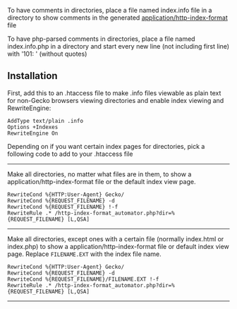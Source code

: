 To have comments in directories, place a file named index.info file in a directory to show comments
in the generated [application/http-index-format](https://developer.mozilla.org/en-US/docs/application_http-index-format_specification) file

To have php-parsed comments in directories, place a file named index.info.php in a directory and start
every new line (not including first line) with '101: ' (without quotes)


Installation
-----------
First, add this to an .htaccess file to make .info files viewable as plain text for non-Gecko browsers viewing directories and enable index viewing and RewriteEngine:


    AddType text/plain .info
    Options +Indexes
    RewriteEngine On



Depending on if you want certain index pages for directories, pick a following code to add to your .htaccess file

---

Make all directories, no matter what files are in them, to show a application/http-index-format file or the default index view page.

    RewriteCond %{HTTP:User-Agent} Gecko/
    RewriteCond %{REQUEST_FILENAME} -d
    RewriteCond %{REQUEST_FILENAME} !-f
    RewriteRule .* /http-index-format_automator.php?dir=%{REQUEST_FILENAME} [L,QSA]

---

Make all directories, except ones with a certain file (normally index.html or index.php) to show a application/http-index-format file or default index view page. Replace `FILENAME.EXT` with the index file name.


    RewriteCond %{HTTP:User-Agent} Gecko/
    RewriteCond %{REQUEST_FILENAME} -d
    RewriteCond %{REQUEST_FILENAME}/FILENAME.EXT !-f
    RewriteRule .* /http-index-format_automator.php?dir=%{REQUEST_FILENAME} [L,QSA]

---
